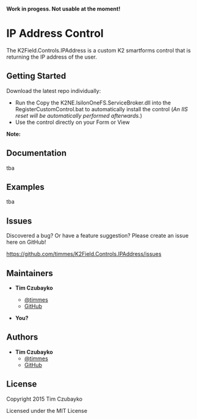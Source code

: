 **Work in progess. Not usable at the moment!**

IP Address Control
=======================

The K2Field.Controls.IPAddress is a custom K2 smartforms control that is returning the IP address of the user.

Getting Started
---------------

Download the latest repo individually:
* Run the Copy the K2NE.IsilonOneFS.ServiceBroker.dll into the RegisterCustomControl.bat to automatically install the control (*An IIS reset will be automatically performed afterwards.*)
 * Use the control directly on your Form or View

**Note:**

<!-- section links -->
[chocolatey]: https://github.com/chocolatey/choco

Documentation
-------------

tba

Examples
--------

tba

Issues
------

Discovered a bug? Or have a feature suggestion? Please create an issue here on GitHub!

https://github.com/timmes/K2Field.Controls.IPAddress/issues

Maintainers
-----------

* **Tim Czubayko**
  * [@timmes](https://twitter.com/timmes)
  * [GitHub](https://github.com/timmes)

* **You?**

Authors
-------

* **Tim Czubayko**
  * [@timmes](https://twitter.com/timmes)
  * [GitHub](https://github.com/timmes)

License
-------

Copyright 2015 Tim Czubayko

Licensed under the MIT License
